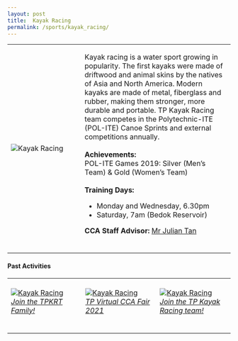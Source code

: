 ```yaml
---
layout: post
title:  Kayak Racing
permalink: /sports/kayak_racing/
---
```


<table>
    <tr>
        <td style="width:33%"><image src="{{site.baseurl}}/images/CCA_kayak_racing.jpg" style="display:block;margin-left:auto;margin-right:auto;" alt="Kayak Racing"></image></td>
        <td>
            <p>
                Kayak racing is a water sport growing in popularity. The first kayaks were made of driftwood and animal skins by the natives of Asia and North America. Modern kayaks are made of metal, fiberglass and rubber, making them stronger, more durable and portable. TP Kayak Racing team competes in the Polytechnic-ITE (POL-ITE) Canoe Sprints and external competitions annually.<br>
                <br>
                <b>Achievements:</b><br>
                POL-ITE Games 2019: Silver (Men’s Team) & Gold (Women’s Team)<br>
                <br>
                <b>Training Days:</b><br>
                <ul>
                    <li>Monday and Wednesday, 6.30pm</li>
                    <li>Saturday, 7am (Bedok Reservoir)</li>
                </ul>
            </p>
            <p>
                <b>CCA Staff Advisor:</b> <a href="mailto:julianqj@tp.edu.sg">Mr Julian Tan</a><br>
                <br>
            </p>
        </td>
    </tr>
</table>

#### Past Activities

<table>
    <tr>
        <td style="width:33%"><br>
            <a href="https://www.instagram.com/p/COXD5nynfTS/">
                <image src="{{site.baseurl}}/images/CCA-kayak-ig5.png" style="display:block;margin-left:auto;margin-right:auto;" alt="Kayak Racing">
                <h6 style="margin-top:0%">Join the TPKRT Family!</h6>
                </image>
            </a>
        </td>
        <td style="width:33%"><br>
            <a href="https://www.instagram.com/p/CN4jOmnHPOI/">
                <image src="{{site.baseurl}}/images/CCA-kayak-ig4.png" style="display:block;margin-left:auto;margin-right:auto;" alt="Kayak Racing">
                <h6 style="margin-top:0%">TP Virtual CCA Fair 2021</h6>
                </image>
            </a>
        </td>
        <td style="width:33%"><br>
            <a href="https://www.instagram.com/p/CEqu73AnqGz/">
                <image src="{{site.baseurl}}/images/CCA-Kayak_IG1.png" style="display:block;margin-left:auto;margin-right:auto;" alt="Kayak Racing">
                <h6 style="margin-top:0%">Join the TP Kayak Racing team!</h6>
                </image>
            </a>
        </td>
    </tr>
</table>
